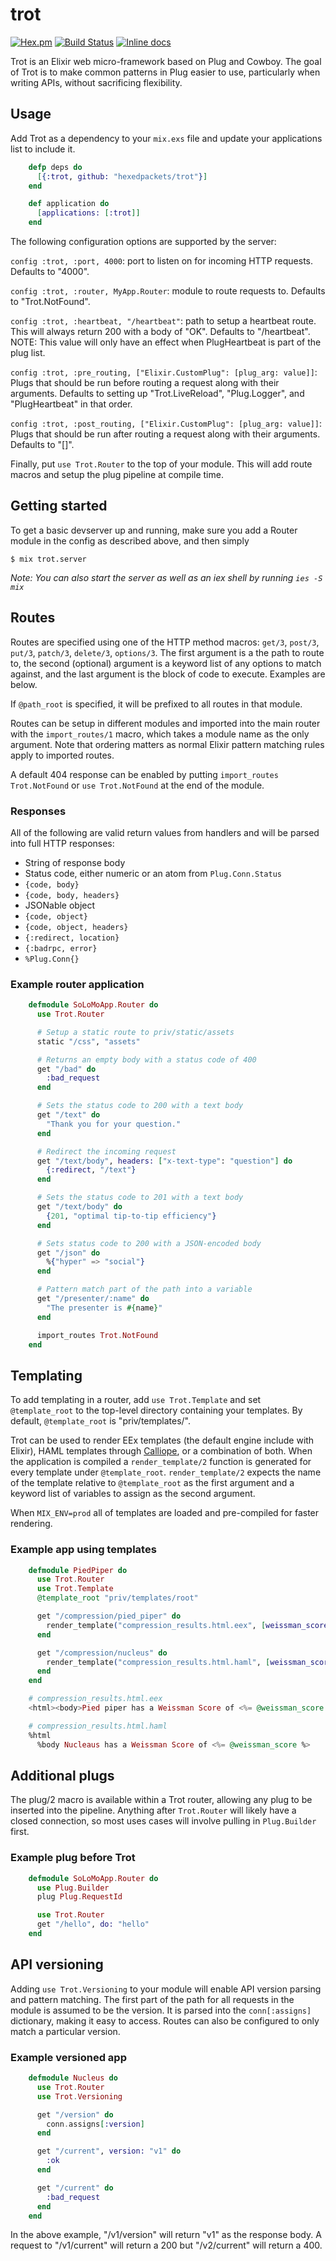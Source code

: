 # trot
[![Hex.pm](https://img.shields.io/hexpm/v/trot.svg)](https://hex.pm/packages/trot) [![Build Status](https://travis-ci.org/hexedpackets/trot.svg?branch=master)](https://travis-ci.org/hexedpackets/trot) [![Inline docs](http://inch-ci.org/github/hexedpackets/trot.svg)](http://inch-ci.org/github/hexedpackets/trot)

Trot is an Elixir web micro-framework based on Plug and Cowboy. The goal of Trot is to make common patterns in Plug easier to use, particularly when writing APIs, without sacrificing flexibility.

## Usage
Add Trot as a dependency to your `mix.exs` file and update your applications list to include it.

```Elixir
    defp deps do
      [{:trot, github: "hexedpackets/trot"}]
    end

    def application do
      [applications: [:trot]]
    end
```

The following configuration options are supported by the server:

`config :trot, :port, 4000`: port to listen on for incoming HTTP requests. Defaults to "4000".

`config :trot, :router, MyApp.Router`: module to route requests to. Defaults to "Trot.NotFound".

`config :trot, :heartbeat, "/heartbeat"`: path to setup a heartbeat route. This will always return 200 with a body of
"OK". Defaults to "/heartbeat". NOTE: This value will only have an effect when PlugHeartbeat is part of the plug list.

`config :trot, :pre_routing, ["Elixir.CustomPlug": [plug_arg: value]]`: Plugs that should be run before routing a request along with their arguments. Defaults to setting up "Trot.LiveReload", "Plug.Logger", and "PlugHeartbeat" in that order.

`config :trot, :post_routing, ["Elixir.CustomPlug": [plug_arg: value]]`: Plugs that should be run after routing a request along with their arguments. Defaults to "[]".

Finally, put `use Trot.Router` to the top of your module. This will add route macros and setup the plug pipeline at compile time.


## Getting started
To get a basic devserver up and running, make sure you add a Router module in the config as described above, and then simply
```
$ mix trot.server
```

_Note: You can also start the server as well as an iex shell by running `ies -S mix`_

## Routes
Routes are specified using one of the HTTP method macros: `get/3`, `post/3`, `put/3`, `patch/3`, `delete/3`, `options/3`. The first argument is a the path to route to, the second (optional) argument is a keyword list of any options to match against,  and the last argument is the block of code to execute. Examples are below.

If `@path_root` is specified, it will be prefixed to all routes in that module.

Routes can be setup in different modules and imported into the main router with the `import_routes/1` macro, which takes a module name as the only argument. Note that ordering matters as normal Elixir pattern matching rules apply to imported routes.

A default 404 response can be enabled by putting `import_routes Trot.NotFound` or `use Trot.NotFound` at the end of the module.

### Responses
All of the following are valid return values from handlers and will be parsed into full HTTP responses:
- String of response body
- Status code, either numeric or an atom from `Plug.Conn.Status`
- `{code, body}`
- `{code, body, headers}`
- JSONable object
- `{code, object}`
- `{code, object, headers}`
- `{:redirect, location}`
- `{:badrpc, error}`
- `%Plug.Conn{}`

### Example router application

```Elixir
    defmodule SoLoMoApp.Router do
      use Trot.Router

      # Setup a static route to priv/static/assets
      static "/css", "assets"

      # Returns an empty body with a status code of 400
      get "/bad" do
        :bad_request
      end

      # Sets the status code to 200 with a text body
      get "/text" do
        "Thank you for your question."
      end

      # Redirect the incoming request
      get "/text/body", headers: ["x-text-type": "question"] do
        {:redirect, "/text"}
      end

      # Sets the status code to 201 with a text body
      get "/text/body" do
        {201, "optimal tip-to-tip efficiency"}
      end

      # Sets status code to 200 with a JSON-encoded body
      get "/json" do
        %{"hyper" => "social"}
      end

      # Pattern match part of the path into a variable
      get "/presenter/:name" do
        "The presenter is #{name}"
      end

      import_routes Trot.NotFound
    end
```

## Templating
To add templating in a router, add `use Trot.Template` and set `@template_root` to the top-level directory containing your templates. By default, `@template_root` is "priv/templates/".

Trot can be used to render EEx templates (the default engine include with Elixir), HAML templates through [Calliope](https://github.com/nurugger07/calliope), or a combination of both. When the application is compiled a `render_template/2` function is generated for every template under `@template_root`. `render_template/2` expects the name of the template relative to `@template_root` as the first argument and a keyword list of variables to assign as the second argument.

When `MIX_ENV=prod` all of templates are loaded and pre-compiled for faster rendering.

### Example app using templates

```Elixir
    defmodule PiedPiper do
      use Trot.Router
      use Trot.Template
      @template_root "priv/templates/root"

      get "/compression/pied_piper" do
        render_template("compression_results.html.eex", [weissman_score: 5.2])
      end

      get "/compression/nucleus" do
        render_template("compression_results.html.haml", [weissman_score: 2.89])
      end
    end

    # compression_results.html.eex
    <html><body>Pied piper has a Weissman Score of <%= @weissman_score %></body></html>

    # compression_results.html.haml
    %html
      %body Nucleaus has a Weissman Score of <%= @weissman_score %>
```

## Additional plugs
The plug/2 macro is available within a Trot router, allowing any plug to be inserted into the pipeline. Anything after `Trot.Router` will likely have a closed connection, so most uses cases will involve pulling in `Plug.Builder` first.

### Example plug before Trot

```Elixir
    defmodule SoLoMoApp.Router do
      use Plug.Builder
      plug Plug.RequestId

      use Trot.Router
      get "/hello", do: "hello"
    end
```

## API versioning
Adding `use Trot.Versioning` to your module will enable API version parsing and pattern matching. The first part of the path for all requests in the module is assumed to be the version. It is parsed into the `conn[:assigns]` dictionary, making it easy to access. Routes can also be configured to only match a particular version.

### Example versioned app

```Elixir
    defmodule Nucleus do
      use Trot.Router
      use Trot.Versioning

      get "/version" do
        conn.assigns[:version]
      end

      get "/current", version: "v1" do
        :ok
      end

      get "/current" do
        :bad_request
      end
    end
```

In the above example, "/v1/version" will return "v1" as the response body. A request to "/v1/current" will return a 200 but "/v2/current" will return a 400.
